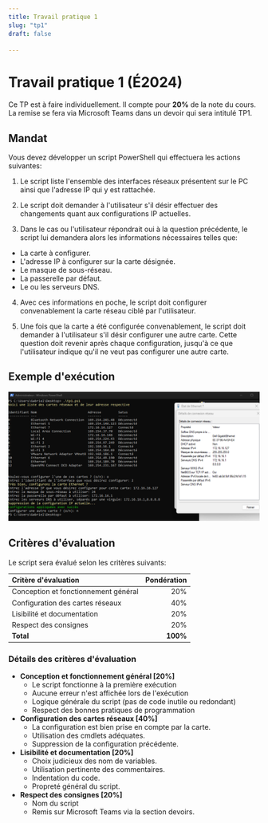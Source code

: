 ```yaml
---
title: Travail pratique 1
slug: "tp1"
draft: false

---
```



# Travail pratique 1 (É2024)

Ce TP est à faire individuellement. Il compte pour **20%** de la note du cours. La remise se fera via Microsoft Teams dans un devoir qui sera intitulé TP1.

## Mandat

Vous devez développer un script PowerShell qui effectuera les actions suivantes:

1. Le script liste l'ensemble des interfaces réseaux présentent sur le PC ainsi que l'adresse IP qui y est rattachée.

2. Le script doit demander à l'utilisateur s'il désir effectuer des changements quant aux configurations IP actuelles.

3. Dans le cas ou l'utilisateur répondrait oui à la question précédente, le script lui demandera alors les informations nécessaires telles que:
  - La carte à configurer.
  - L'adresse IP à configurer sur la carte désignée.
  - Le masque de sous-réseau.
  - La passerelle par défaut.
  - Le ou les serveurs DNS.

4. Avec ces informations en poche, le script doit configurer convenablement la carte réseau ciblé par l'utilisateur.

5. Une fois que la carte a été configurée convenablement, le script doit demander à l'utilisateur s'il désir configurer une autre carte. Cette question doit revenir après chaque configuration, jusqu'à ce que l'utilisateur indique qu'il ne veut pas configurer une autre carte.

## Exemple d'exécution

![image](../01-cours/assets/tp1/TP1.png)

## Critères d'évaluation

Le script sera évalué selon les critères suivants:

| Critère d'évaluation | Pondération |
| :-- | --: |
| Conception et fonctionnement général | 20% |
| Configuration des cartes réseaux | 40% |
| Lisibilité et documentation | 20% |
| Respect des consignes | 20% |
| **Total** | **100%** |

### Détails des critères d'évaluation

- **Conception et fonctionnement général [20%]**
  - Le script fonctionne à la première exécution
  - Aucune erreur n'est affichée lors de l'exécution
  - Logique générale du script (pas de code inutile ou redondant)
  - Respect des bonnes pratiques de programmation
- **Configuration des cartes réseaux [40%]**
  - La configuration est bien prise en compte par la carte.
  - Utilisation des cmdlets adéquates.
  - Suppression de la configuration précédente.
- **Lisibilité et documentation [20%]**
  - Choix judicieux des nom de variables.
  - Utilisation pertinente des commentaires.
  - Indentation du code.
  - Propreté général du script.
- **Respect des consignes [20%]**
  - Nom du script
  - Remis sur Microsoft Teams via la section devoirs.